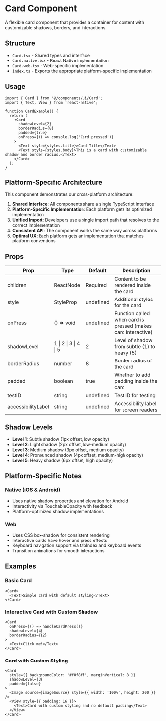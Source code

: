 # Card Component

A flexible card component that provides a container for content with customizable shadows, borders, and interactions.

## Structure

- `Card.tsx` - Shared types and interface
- `Card.native.tsx` - React Native implementation
- `Card.web.tsx` - Web-specific implementation
- `index.ts` - Exports the appropriate platform-specific implementation

## Usage

```tsx
import { Card } from '@/components/ui/Card';
import { Text, View } from 'react-native';

function CardExample() {
  return (
    <Card 
      shadowLevel={2}
      borderRadius={8}
      padded={true}
      onPress={() => console.log('Card pressed')}
    >
      <Text style={styles.title}>Card Title</Text>
      <Text style={styles.body}>This is a card with customizable shadow and border radius.</Text>
    </Card>
  );
}
```

## Platform-Specific Architecture

This component demonstrates our cross-platform architecture:

1. **Shared Interface**: All components share a single TypeScript interface
2. **Platform-Specific Implementation**: Each platform gets its optimized implementation
3. **Unified Import**: Developers use a single import path that resolves to the correct implementation
4. **Consistent API**: The component works the same way across platforms
5. **Optimal UX**: Each platform gets an implementation that matches platform conventions

## Props

| Prop | Type | Default | Description |
|------|------|---------|-------------|
| children | ReactNode | Required | Content to be rendered inside the card |
| style | StyleProp<ViewStyle> | undefined | Additional styles for the card |
| onPress | () => void | undefined | Function called when card is pressed (makes card interactive) |
| shadowLevel | 1 \| 2 \| 3 \| 4 \| 5 | 2 | Level of shadow from subtle (1) to heavy (5) |
| borderRadius | number | 8 | Border radius of the card |
| padded | boolean | true | Whether to add padding inside the card |
| testID | string | undefined | Test ID for testing |
| accessibilityLabel | string | undefined | Accessibility label for screen readers |

## Shadow Levels

- **Level 1**: Subtle shadow (1px offset, low opacity)
- **Level 2**: Light shadow (2px offset, low-medium opacity)
- **Level 3**: Medium shadow (3px offset, medium opacity) 
- **Level 4**: Pronounced shadow (4px offset, medium-high opacity)
- **Level 5**: Heavy shadow (6px offset, high opacity)

## Platform-Specific Notes

### Native (iOS & Android)
- Uses native shadow properties and elevation for Android
- Interactivity via TouchableOpacity with feedback
- Platform-optimized shadow implementations

### Web
- Uses CSS box-shadow for consistent rendering
- Interactive cards have hover and press effects
- Keyboard navigation support via tabIndex and keyboard events
- Transition animations for smooth interactions

## Examples

### Basic Card
```tsx
<Card>
  <Text>Simple card with default styling</Text>
</Card>
```

### Interactive Card with Custom Shadow
```tsx
<Card 
  onPress={() => handleCardPress()}
  shadowLevel={4}
  borderRadius={12}
>
  <Text>Click me!</Text>
</Card>
```

### Card with Custom Styling
```tsx
<Card
  style={{ backgroundColor: '#f0f8ff', marginVertical: 8 }}
  shadowLevel={3}
  padded={false}
>
  <Image source={imageSource} style={{ width: '100%', height: 200 }} />
  <View style={{ padding: 16 }}>
    <Text>Card with custom styling and no default padding</Text>
  </View>
</Card>
``` 